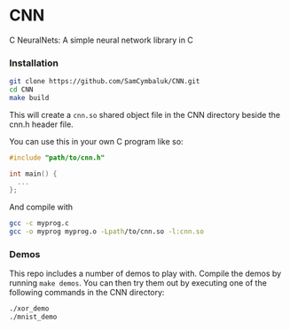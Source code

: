 # CNN
C NeuralNets: A simple neural network library in C

### Installation
```bash
git clone https://github.com/SamCymbaluk/CNN.git
cd CNN
make build
```
This will create a `cnn.so` shared object file in the CNN directory beside the cnn.h header file.

You can use this in your own C program like so:
```C
#include "path/to/cnn.h"

int main() {
  ...
};
```
And compile with
```bash
gcc -c myprog.c
gcc -o myprog myprog.o -Lpath/to/cnn.so -l:cnn.so
```

### Demos
This repo includes a number of demos to play with.
Compile the demos by running `make demos`.
You can then try them out by executing one of the following commands in the CNN directory:
```bash
./xor_demo
./mnist_demo
```
